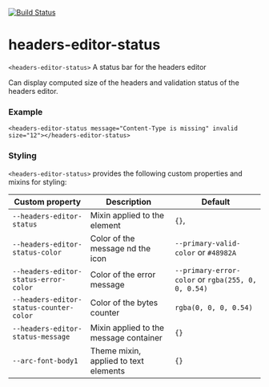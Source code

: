 [![Build Status](https://travis-ci.org/advanced-rest-client/headers-editor-status.svg?branch=stage)](https://travis-ci.org/advanced-rest-client/headers-editor-status)  

# headers-editor-status

`<headers-editor-status>` A status bar for the headers editor

Can display computed size of the headers and validation status of
the headers editor. 

### Example
```
<headers-editor-status message="Content-Type is missing" invalid size="12"></headers-editor-status>
```

### Styling
`<headers-editor-status>` provides the following custom properties and mixins for styling:

Custom property | Description | Default
----------------|-------------|----------
`--headers-editor-status` | Mixin applied to the element | `{}`,
`--headers-editor-status-color` | Color of the message nd the icon | `--primary-valid-color` or `#48982A`
`--headers-editor-status-error-color` | Color of the error message | `--primary-error-color` or `rgba(255, 0, 0, 0.54)`
`--headers-editor-status-counter-color` | Color of the bytes counter | `rgba(0, 0, 0, 0.54)`
`--headers-editor-status-message` | Mixin applied to the message container | `{}`
`--arc-font-body1` | Theme mixin, applied to text elements | `{}`

